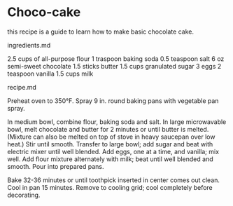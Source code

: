# Choco-cake
this recipe is a guide to learn how to make basic chocolate cake.


ingredients.md

2.5 cups of all-purpose flour
1 traspoon baking soda
0.5 teaspoon salt 
6 oz semi-sweet chocolate
1.5 sticks butter
1.5 cups granulated sugar
3 eggs
2 teaspoon vanilla
1.5 cups milk

recipe.md

Preheat oven to 350°F. Spray 9 in. round baking pans with vegetable pan spray.

In medium bowl, combine flour, baking soda and salt. In large microwavable bowl, melt chocolate and butter for 2 minutes or until butter is melted. (Mixture can also be melted on top of stove in heavy saucepan over low heat.) Stir until smooth. Transfer to large bowl; add sugar and beat with electric mixer until well blended. Add eggs, one at a time, and vanilla; mix well. Add flour mixture alternately with milk; beat until well blended and smooth. Pour into prepared pans.

Bake 32-36 minutes or until toothpick inserted in center comes out clean. Cool in pan 15 minutes. Remove to cooling grid; cool completely before decorating.
